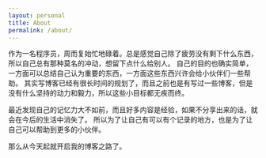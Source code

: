 ```yaml
---
layout: personal
title: About
permalink: /about/
---
```

作为一名程序员，周而复始忙地碌着。总是感觉自己除了疲劳没有剩下什么东西，所以自己总有那种莫名的冲动，想留下点什么给别人。
自己的目的也确实简单，一方面可以总结自己认为重要的东西，一方面这些东西兴许会给小伙伴们一些帮助。
其实写博客已经有很长时间的规划了，而且之前也是有写过一些博客，但是没有什么坚持的动力和毅力，所以这些小目标都无疾而终。

最近发现自己的记忆力大不如前，而且好多内容是经验，如果不分享出来的话，就会在今后的生活中消失了。
所以为了让自己有可以有个记录的地方，也是为了让自己可以帮助到更多的小伙伴。

那么从今天起就开启我的博客之路了。
